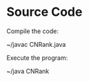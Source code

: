 Source Code
=============
Compile the code:

~/javac CNRank.java


Execute the program:

~/java CNRank
